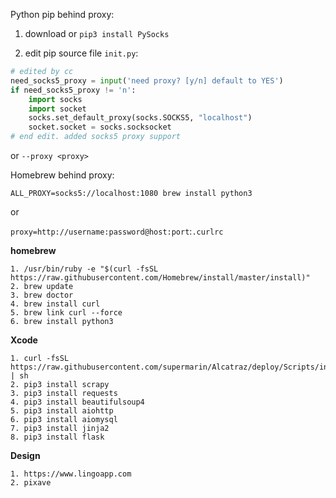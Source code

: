 Python pip behind proxy:

1. download or `pip3 install PySocks`

2. edit pip source file `init.py`:

```python
# edited by cc
need_socks5_proxy = input('need proxy? [y/n] default to YES')
if need_socks5_proxy != 'n':
    import socks
    import socket
    socks.set_default_proxy(socks.SOCKS5, "localhost")
    socket.socket = socks.socksocket
# end edit. added socks5 proxy support

```

or `--proxy <proxy>`



Homebrew behind proxy:

`ALL_PROXY=socks5://localhost:1080 brew install python3`

or

`proxy=http://username:password@host:port`:`.curlrc`


**homebrew** 
```
1. /usr/bin/ruby -e "$(curl -fsSL https://raw.githubusercontent.com/Homebrew/install/master/install)"
2. brew update
3. brew doctor
4. brew install curl
5. brew link curl --force
6. brew install python3
```
**Xcode**
```
1. curl -fsSL https://raw.githubusercontent.com/supermarin/Alcatraz/deploy/Scripts/install.sh | sh
2. pip3 install scrapy
3. pip3 install requests
4. pip3 install beautifulsoup4
5. pip3 install aiohttp
6. pip3 install aiomysql
7. pip3 install jinja2
8. pip3 install flask
```
**Design**
```
1. https://www.lingoapp.com
2. pixave
```





